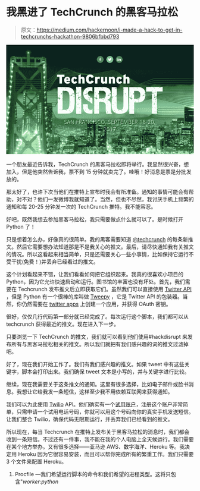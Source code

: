# 我黑进了 TechCrunch 的黑客马拉松

> 原文：<https://medium.com/hackernoon/i-made-a-hack-to-get-in-techcrunchs-hackathon-9806bfbbd793>

![](img/05b1196415c26188529b81d7683bcc54.png)

一个朋友最近告诉我，TechCrunch 的黑客马拉松即将举行。我显然很兴奋，想加入，但是他突然告诉我，票不到 15 分钟就卖完了。哇哦！好消息是票是分批发放的。

那太好了，也许下次当他们在推特上宣布时我会有所准备。通知的事情可能会有帮助，对不对？他们一发微博我就知道了。当然，但也不尽然，我讨厌手机上频繁的通知和每 20-25 分钟发一次的 TechCrunch 推特。我不能容忍。

好吧，既然我想去参加黑客马拉松，我只需要做点什么就可以了。是时候打开 Python 了！

只是想着怎么办，好像真的很简单。我的黑客需要知道 [@techcrunch](https://twitter.com/techcrunch) 的每条新推文。然后它需要想办法知道那是不是我关心的推文。最后，请尽快通知我有关推文的情况。所以这看起来相当简单，只是还需要关心一些小事情，比如保持它运行不受干扰(免费！)并丢弃已经看过的推文。

这个计划看起来不错，让我们看看如何把它组织起来。我真的很喜欢小项目的 Python，因为它允许快速启动和运行。图书馆的丰富也没有坏处。首先，我们需要在 Techcrunch 发布推文后立即获取它们。虽然我们可以直接使用 [Twitter API](https://dev.twitter.com/rest/public) ，但是 Python 有一个很棒的库叫做 [Tweepy](http://www.tweepy.org/) ，它是 Twitter API 的包装器。当然，你仍然需要在 [twitter apps](https://apps.twitter.com/) 上创建一个应用，并获得 OAuth 密钥。

很好，仅仅几行代码第一部分就已经完成了。每次运行这个脚本，我们都可以从 techcrunch 获得最近的推文。现在进入下一步。

只要浏览一下 TechCrunch 的推文，我们就可以看到他们使用#hackdisrupt 来发布所有与黑客马拉松相关的推文。所以我们就把有我们感兴趣的词的推文过滤掉吧。

好了，现在我们开始工作了。我们有我们感兴趣的推文。如果 tweet 中有这些关键字，脚本会打印出来。我们确保 tweet 文本是小写的，并与关键字进行比较。

继续，现在我需要关于这条推文的通知。这里有很多选择，比如电子邮件或脸书消息。我想让它给我发一条短信，这样至少我不用依赖互联网来获得通知。

我们可以为此使用 [Twilio](https://www.twilio.com/) API。他们确实有一个[试用账户](https://www.twilio.com/try-twilio)，注册这个账户非常简单，只需申请一个试用电话号码，你就可以用这个号码向你的真实手机发送短信。让我们整合 Twilio，确保代码无限期运行，并丢弃我们已经看到的推文。

所以现在，每当 Techcrunch 在推特上发布关于黑客马拉松的消息时，我们都会收到一条短信。不过还有一件事，我不能在我的个人电脑上全天候运行。我们需要在某个地方举办。又有很多选择——亚马逊 AWS、数字海洋、Heroku 等。我决定用 Heroku 因为它很容易安装，而且可以帮你完成所有的繁重工作。我们只需要 3 个文件来配置 Heroku。

1.  Procfile —我们希望运行脚本的命令和我们希望的进程类型。这将只包含"*worker:python<script _ name>。py*
2.  requirements . txt—Heroku 可以下载所需的库。*tweepy = = 3 . 5 . 0
    twilio = = 6 . 5 . 1*
3.  runtime.txt —脚本所需的运行时和版本。" *python-2.7.13"*

最后一步是在 Heroku 上创建一个[新应用](https://dashboard.heroku.com/new-app)，下载其 CLI 并在项目目录中运行以下命令进行部署。

> $ heroku 登录
> $ git 初始化
> $ heroku git:remote-a<heroku _ app _ name>
> $ git 添加。
> $ git commit -am "我们要去参加黑客马拉松"
> $ git push heroku master
> $ heroku PS:scale worker = 1
> $ heroku logs

结果呢？

![](img/a5897d65a9c991785344ae35cbec5cd4.png)

*就是这样！感谢你的阅读，如果你来参加黑客马拉松，来打个招呼，让我知道你喜欢/不喜欢这篇文章的什么。*